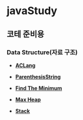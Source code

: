 # javaStudy

## 코테 준비용

### Data Structure(자료 구조)
- **[ACLang](https://github.com/corinB/javaStudy/wiki/ACLang(no.5430))**

- **[ParenthesisString](https://github.com/corinB/javaStudy/wiki/Parenthesis-String(PS))**

- **[Find The Minimum](https://github.com/corinB/javaStudy/wiki/Find-The-Minimum(no.11003))**

- **[Max Heap](https://github.com/corinB/javaStudy/wiki/Max-Heap%7Bno.11279%7D)**
  
- **[Stack](https://github.com/corinB/javaStudy/wiki/Stack)**
    

